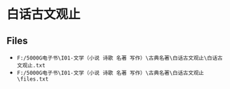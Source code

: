 # 白话古文观止

## Files

- `F:/5000G电子书\I01-文学（小说 诗歌 名著 写作）\古典名著\白话古文观止\白话古文观止.txt`
- `F:/5000G电子书\I01-文学（小说 诗歌 名著 写作）\古典名著\白话古文观止\files.txt`
